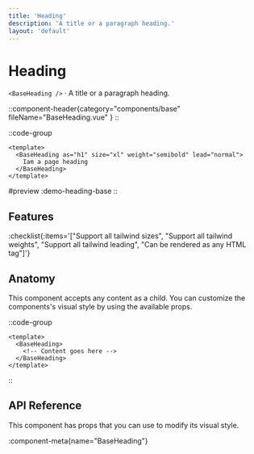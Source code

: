 ```yaml
---
title: 'Heading'
description: 'A title or a paragraph heading.'
layout: 'default'
---
```


# Heading

`<BaseHeading />` · A title or a paragraph heading.

::component-header{category="components/base" fileName="BaseHeading.vue" }
::

::code-group

```vue [DemoHeadingBase.vue]
<template>
  <BaseHeading as="h1" size="xl" weight="semibold" lead="normal">
    Iam a page heading
  </BaseHeading>
</template>
```

#preview
:demo-heading-base
::

## Features

:checklist{:items='["Support all tailwind sizes", "Support all tailwind weights", "Support all tailwind leading", "Can be rendered as any HTML tag"]'}

## Anatomy
This component accepts any content as a child. You can customize the components's visual style by using the available props.

::code-group

```vue [BaseHeading]
<template>
  <BaseHeading>
    <!-- Content goes here -->
  </BaseHeading>
</template>
```

::

## API Reference

This component has props that you can use to modify its visual style.

:component-meta{name="BaseHeading"}

